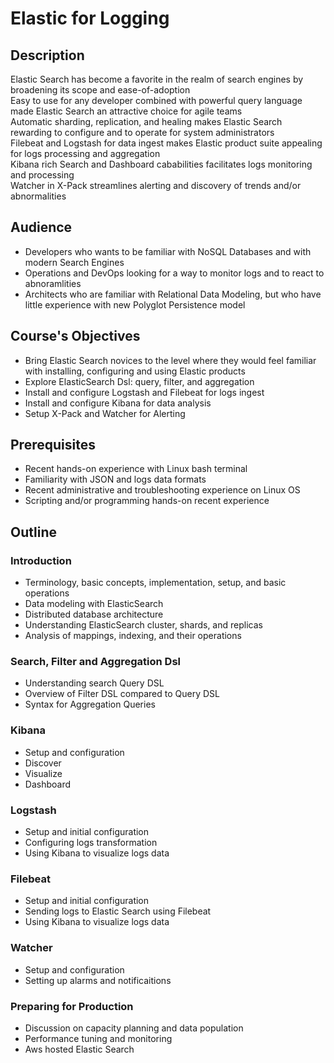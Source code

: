 # Elastic for Logging #

## Description ##
Elastic Search has become a favorite in the realm of search engines by broadening its scope and ease-of-adoption  
Easy to use for any developer combined with powerful query language made Elastic Search an attractive choice for agile teams  
Automatic sharding, replication, and healing makes Elastic Search rewarding to configure and to operate for system administrators  
Filebeat and Logstash for data ingest makes Elastic product suite appealing for logs processing and aggregation  
Kibana rich Search and Dashboard cababilities facilitates logs monitoring and processing  
Watcher in X-Pack streamlines alerting and discovery of trends and/or abnormalities


## Audience ##
* Developers who wants to be familiar with NoSQL Databases and with modern Search Engines
* Operations and DevOps looking for a way to monitor logs and to react to abnoramlities
* Architects who are familiar with Relational Data Modeling, but who have little experience with new Polyglot Persistence model

## Course's Objectives ##
* Bring Elastic Search novices to the level where they would feel familiar with installing, configuring and using Elastic products
* Explore ElasticSearch Dsl: query, filter, and aggregation
* Install and configure Logstash and Filebeat for logs ingest 
* Install and configure Kibana for data analysis
* Setup X-Pack and Watcher for Alerting

## Prerequisites ##
* Recent hands-on experience with Linux bash terminal
* Familiarity with JSON and logs data formats
* Recent administrative and troubleshooting experience on Linux OS
* Scripting and/or programming hands-on recent experience

## Outline ##
### Introduction ###
* Terminology, basic concepts, implementation, setup, and basic operations
* Data modeling with ElasticSearch
* Distributed database architecture
* Understanding ElasticSearch cluster, shards, and replicas
* Analysis of mappings, indexing, and their operations

### Search, Filter and Aggregation Dsl ###
* Understanding search Query DSL
* Overview of Filter DSL compared to Query DSL
* Syntax for Aggregation Queries

### Kibana ###
* Setup and configuration
* Discover
* Visualize
* Dashboard

### Logstash ###
* Setup and initial configuration
* Configuring logs transformation
* Using Kibana to visualize logs data

### Filebeat ###
* Setup and initial configuration
* Sending logs to Elastic Search using Filebeat
* Using Kibana to visualize logs data

### Watcher ###
* Setup and configuration
* Setting up alarms and notificaitions

### Preparing for Production ###
* Discussion on capacity planning and data population
* Performance tuning and monitoring
* Aws hosted Elastic Search